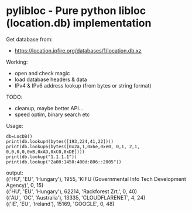 # pylibloc - Pure python libloc (location.db) implementation

Get database from:
- https://location.ipfire.org/databases/1/location.db.xz

Working:
- open and check magic
- load database headers & data
- IPv4 & IPv6 address lookup (from bytes or string format)

TODO:
- cleanup, maybe better API...
- speed optim, binary search etc

Usage:

    db=LocDB()
    print(db.lookup4(bytes([193,224,41,22])))
    print(db.lookup6(bytes([0x2a,1,0x6e,0xe0, 0,1, 2,1,   0,0,0,0,0xB,0xAD,0xC0,0xDE])))
    print(db.lookup("1.1.1.1"))
    print(db.lookup("2a00:1450:400d:806::2005"))
    
output:  
(('HU', 'EU', 'Hungary'), 1955, 'KIFU (Governmental Info Tech Development Agency)', 0, 15)  
(('HU', 'EU', 'Hungary'), 62214, 'Rackforest Zrt.', 0, 40)  
(('AU', 'OC', 'Australia'), 13335, 'CLOUDFLARENET', 4, 24)  
(('IE', 'EU', 'Ireland'), 15169, 'GOOGLE', 0, 48)

